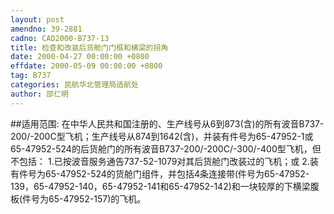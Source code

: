 ```yaml
---
layout: post
amendno: 39-2881
cadno: CAD2000-B737-13
title: 检查和改装后货舱门门框和横梁的拐角
date: 2000-04-27 00:00:00 +0800
effdate: 2000-05-09 00:00:00 +0800
tag: B737
categories: 民航华北管理局适航处
author: 邵仁明
---
```


##适用范围:
在中华人民共和国注册的、生产线号从6到873(含)的所有波音B737-200/-200C型飞机；生产线号从874到1642(含)，并装有件号为65-47952-1或65-47952-524的后货舱门的所有波音B737-200/-200C/-300/-400型飞机，但不包括：
1.已按波音服务通告737-52-1079对其后货舱门改装过的飞机；或
2.装有件号为65-47952-524的货舱门组件，并包括4条连接带(件号为65-47952-139，65-47952-140，65-47952-141和65-47952-142)和一块较厚的下横梁腹板(件号为65-47952-157)的飞机。

